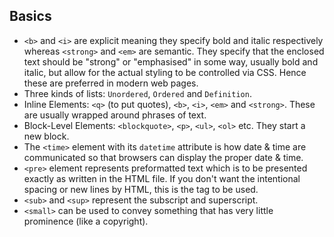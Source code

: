 
## Basics

* `<b>` and `<i>` are explicit meaning they specify bold and italic respectively whereas `<strong>` and `<em>` are semantic. They specify that the enclosed text should be "strong" or "emphasised" in some way, usually bold and italic, but allow for the actual styling to be controlled via CSS. Hence these are preferred in modern web pages.
* Three kinds of lists: `Unordered`, `Ordered` and `Definition`.
* Inline Elements: `<q>` (to put quotes), `<b>`, `<i>`, `<em>` and `<strong>`. These are usually wrapped around phrases of text.
* Block-Level Elements: `<blockquote>`, `<p>`, `<ul>`, `<ol>` etc. They start a new block.
* The `<time>` element with its `datetime` attribute is how date & time are communicated so that browsers can display the proper date & time.
* `<pre>` element represents preformatted text which is to be presented exactly as written in the HTML file. If you don't want the intentional spacing or new lines by HTML, this is the tag to be used.
* `<sub>` and `<sup>` represent the subscript and superscript.
* `<small>` can be used to convey something that has very little prominence (like a copyright).